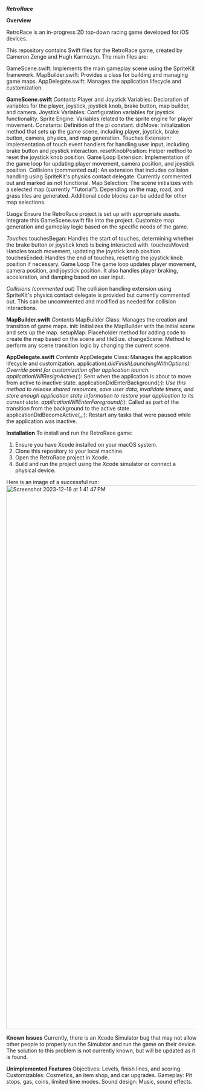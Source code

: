 ***RetroRace***

**Overview**

RetroRace is an in-progress 2D top-down racing game developed for iOS devices. 

This repository contains Swift files for the RetroRace game, created by Cameron Zenge and Hugh Karmozyn. The main files are:

GameScene.swift: Implements the main gameplay scene using the SpriteKit framework.
MapBuilder.swift: Provides a class for building and managing game maps.
AppDelegate.swift: Manages the application lifecycle and customization.

**GameScene.swift**
*Contents*
Player and Joystick Variables: Declaration of variables for the player, joystick, joystick knob, brake button, map builder, and camera.
Joystick Variables: Configuration variables for joystick functionality.
Sprite Engine: Variables related to the sprite engine for player movement.
Constants: Definition of the pi constant.
didMove: Initialization method that sets up the game scene, including player, joystick, brake button, camera, physics, and map generation.
Touches Extension: Implementation of touch event handlers for handling user input, including brake button and joystick interaction.
resetKnobPosition: Helper method to reset the joystick knob position.
Game Loop Extension: Implementation of the game loop for updating player movement, camera position, and joystick position.
Collisions (commented out): An extension that includes collision handling using SpriteKit's physics contact delegate. Currently commented out and marked as not functional.
Map Selection: The scene initializes with a selected map (currently "Tutorial"). Depending on the map, road, and grass tiles are generated. Additional code blocks can be added for other map selections.

*Usage*
Ensure the RetroRace project is set up with appropriate assets.
Integrate this GameScene.swift file into the project.
Customize map generation and gameplay logic based on the specific needs of the game.

*Touches*
touchesBegan: Handles the start of touches, determining whether the brake button or joystick knob is being interacted with.
touchesMoved: Handles touch movement, updating the joystick knob position.
touchesEnded: Handles the end of touches, resetting the joystick knob position if necessary.
Game Loop
The game loop updates player movement, camera position, and joystick position. It also handles player braking, acceleration, and damping based on user input.

*Collisions (commented out)*
The collision handling extension using SpriteKit's physics contact delegate is provided but currently commented out. This can be uncommented and modified as needed for collision interactions.

**MapBuilder.swift**
*Contents*
MapBuilder Class: Manages the creation and transition of game maps.
init: Initializes the MapBuilder with the initial scene and sets up the map.
setupMap: Placeholder method for adding code to create the map based on the scene and tileSize.
changeScene: Method to perform any scene transition logic by changing the current scene.

**AppDelegate.swift**
*Contents*
AppDelegate Class: Manages the application lifecycle and customization.
application(_:didFinishLaunchingWithOptions): Override point for customization after application launch.
applicationWillResignActive(_:): Sent when the application is about to move from active to inactive state.
applicationDidEnterBackground(_:): Use this method to release shared resources, save user data, invalidate timers, and store enough application state information to restore your application to its current state.
applicationWillEnterForeground(_:): Called as part of the transition from the background to the active state.
applicationDidBecomeActive(_:): Restart any tasks that were paused while the application was inactive.

**Installation**
To install and run the RetroRace game:

1. Ensure you have Xcode installed on your macOS system.
2. Clone this repository to your local machine.
3. Open the RetroRace project in Xcode.
5. Build and run the project using the Xcode simulator or connect a physical device.

Here is an image of a successful run:
<img width="1440" alt="Screenshot 2023-12-18 at 1 41 47 PM" src="https://github.com/czenge25/RetroRace/assets/117951387/98438030-fdd5-4a34-9d2d-d38ebfdb70cb">


**Known Issues**
Currently, there is an Xcode Simulator bug that may not allow other people to properly run the Simulator and run the game on their device. The solution to this problem is not currently known, but will be updated as it is found.

**Unimplemented Features**
Objectives: Levels, finish lines, and scoring. 
Customizables: Cosmetics, an item shop, and car upgrades.
Gameplay: Pit stops, gas, coins, limited time modes.
Sound design: Music, sound effects.
